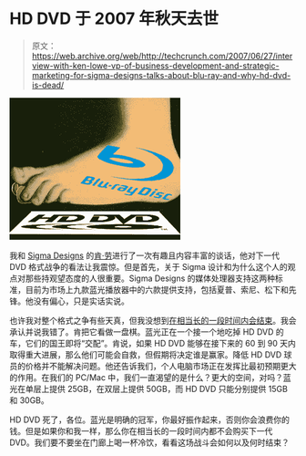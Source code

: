 # HD DVD 于 2007 年秋天去世

> 原文：<https://web.archive.org/web/http://techcrunch.com/2007/06/27/interview-with-ken-lowe-vp-of-business-development-and-strategic-marketing-for-sigma-designs-talks-about-blu-ray-and-why-hd-dvd-is-dead/>

![blu-ray_hd_dvd_foot.gif](img/445967a70a92e83bfcb732784beac23e.png)

我和 [Sigma Designs](https://web.archive.org/web/20141003031334/http://www.sigmadesigns.com/public/index.html) 的[肯·劳](https://web.archive.org/web/20141003031334/http://www.sigmadesigns.com/public/Company/management_team.html)进行了一次有趣且内容丰富的谈话，他对下一代 DVD 格式战争的看法让我震惊。但是首先，关于 Sigma 设计和为什么这个人的观点对那些持观望态度的人很重要。Sigma Designs 的媒体处理器支持这两种标准，目前为市场上九款蓝光播放器中的六款提供支持，包括夏普、索尼、松下和先锋。他没有偏心，只是实话实说。

也许我对整个格式之争有些天真，但我没想到[在相当长的一段时间内会结束](https://web.archive.org/web/20141003031334/http://crunchgear.com/2007/06/25/no-end-in-sight-for-dvd-format-war/)。我会承认并说我错了。肯把它看做一盘棋。蓝光正在一个接一个地吃掉 HD DVD 的车，它们的国王即将“交配”。肯说，如果 HD DVD 能够在接下来的 60 到 90 天内取得重大进展，那么他们可能会自救，但假期将决定谁是赢家。降低 HD DVD 球员的价格并不能解决问题。他还告诉我们，个人电脑市场正在发挥比最初预期更大的作用。在我们的 PC/Mac 中，我们一直渴望的是什么？更大的空间，对吗？蓝光在单层上提供 25GB，在双层上提供 50GB，而 HD DVD 只能分别提供 15GB 和 30GB。

HD DVD 死了，各位。蓝光是明确的冠军，你最好振作起来，否则你会浪费你的钱。但是如果你和我一样，那么你在相当长的一段时间内都不会购买下一代 DVD。我们要不要坐在门廊上喝一杯冷饮，看看这场战斗会如何以及何时结束？